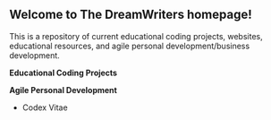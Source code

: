 ## Welcome to The DreamWriters homepage!
This is a repository of current educational coding projects, websites, educational resources, and agile personal development/business development. 

**Educational Coding Projects**

**Agile Personal Development**
* Codex Vitae

